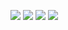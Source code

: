 ![](images/searchBar.png) ![](images/addressMarker.png)
![](images/largeView.png) ![](images/navigation.png)
